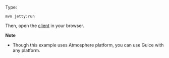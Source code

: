 Type:

```
mvn jetty:run
```

Then, open the [client](http://jsbin.com/roluma/1/watch?js,console) in your browser.

**Note**

* Though this example uses Atmosphere platform, you can use Guice with any platform.
